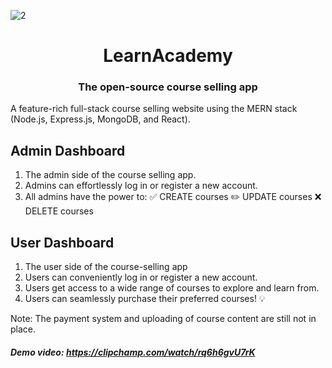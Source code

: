 ![2](https://github.com/Jeysiva-apjs/LearnAcademy/assets/126048586/f7358bac-c317-4eee-accd-a9b227df2a18)

<div align="center">
  <h1>LearnAcademy</h1>
  <h3>The open-source course selling app</h3>
</div>

A feature-rich full-stack course selling website using the MERN stack (Node.js, Express.js, MongoDB, and React).

## Admin Dashboard
1. The admin side of the course selling app.
2. Admins can effortlessly log in or register a new account.
3. All admins have the power to:
    ✅ CREATE courses
    ✏️ UPDATE courses
    ❌ DELETE courses

## User Dashboard
1. The user side of the course-selling app
2. Users can conveniently log in or register a new account.
3. Users get access to a wide range of courses to explore and learn from.
4. Users can seamlessly purchase their preferred courses! 💡

Note: The payment system and uploading of course content are still not in place.

##### Demo video: https://clipchamp.com/watch/rq6h6gvU7rK


